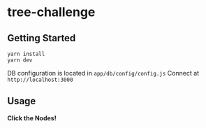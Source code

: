 # tree-challenge

## Getting Started
```
yarn install
yarn dev
```
DB configuration is located in `app/db/config/config.js`
Connect at `http://localhost:3000`


## Usage
**Click the Nodes!**
